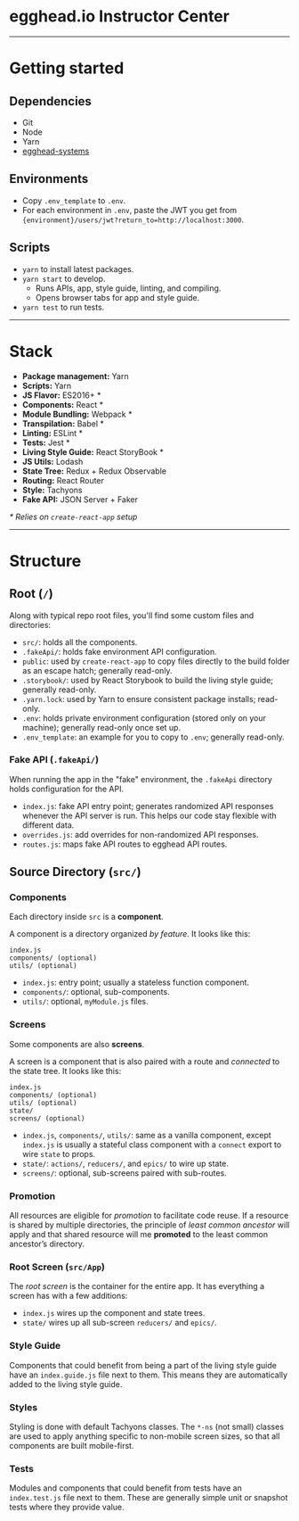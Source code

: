 # egghead.io Instructor Center

---

# Getting started

## Dependencies

- Git
- Node
- Yarn
- [egghead-systems](https://github.com/eggheadio/egghead-systems)

## Environments

- Copy `.env_template` to `.env`.
- For each environment in `.env`, paste the JWT you get from `{environment}/users/jwt?return_to=http://localhost:3000`.

## Scripts

- `yarn` to install latest packages.
- `yarn start` to develop.
  - Runs APIs, app, style guide, linting, and compiling.
  - Opens browser tabs for app and style guide.
- `yarn test` to run tests.

---

# Stack

- **Package management:** Yarn
- **Scripts:** Yarn
- **JS Flavor:** ES2016+ \*
- **Components:** React \*
- **Module Bundling:** Webpack \*
- **Transpilation:** Babel \*
- **Linting:** ESLint \*
- **Tests:** Jest \*
- **Living Style Guide:** React StoryBook \*
- **JS Utils:** Lodash
- **State Tree:** Redux + Redux Observable
- **Routing:** React Router
- **Style:** Tachyons
- **Fake API:** JSON Server + Faker

_\* Relies on `create-react-app` setup_

---

# Structure

## Root (`/`)

Along with typical repo root files, you'll find some custom files and directories:

- `src/`: holds all the components.
- `.fakeApi/`: holds fake environment API configuration.
- `public`: used by `create-react-app` to copy files directly to the build folder as an escape hatch; generally read-only.
- `.storybook/`: used by React Storybook to build the living style guide; generally read-only.
- `.yarn.lock`: used by Yarn to ensure consistent package installs; read-only.
- `.env`: holds private environment configuration (stored only on your machine); generally read-only once set up.
- `.env_template`: an example for you to copy to `.env`; generally read-only.

### Fake API (`.fakeApi/`)

When running the app in the "fake" environment, the `.fakeApi` directory holds configuration for the API.

- `index.js`: fake API entry point; generates randomized API responses whenever the API server is run. This helps our code stay flexible with different data.
- `overrides.js`: add overrides for non-randomized API responses.
- `routes.js`: maps fake API routes to egghead API routes.

## Source Directory (`src/`)

### Components

Each directory inside `src` is a **component**.

A component is a directory organized _by feature_. It looks like this:

```
index.js
components/ (optional)
utils/ (optional)
```

- `index.js`: entry point; usually a stateless function component.
- `components/`: optional, sub-components.
- `utils/`: optional, `myModule.js` files.

### Screens

Some components are also **screens**.

A screen is a component that is also paired with a route and _connected_ to the state tree. It looks like this:

```
index.js
components/ (optional)
utils/ (optional)
state/
screens/ (optional)
```

- `index.js`, `components/`, `utils/`: same as a vanilla component, except `index.js` is usually a stateful class component with a `connect` export to wire `state` to props.
- `state/`: `actions/`, `reducers/`, and `epics/` to wire up state.
- `screens/`: optional, sub-screens paired with sub-routes.

### Promotion

All resources are eligible for *promotion* to facilitate code reuse. If a resource is shared by multiple directories, the principle of _least common ancestor_ will apply and that shared resource will me **promoted** to the least common ancestor’s directory.

### Root Screen (`src/App`)

The *root screen* is the container for the entire app. It has everything a screen has with a few additions:

- `index.js` wires up the component and state trees.
- `state/` wires up all sub-screen `reducers/` and `epics/`.

### Style Guide

Components that could benefit from being a part of the living style guide have an `index.guide.js` file next to them. This means they are automatically added to the living style guide.

### Styles

Styling is done with default Tachyons classes. The `*-ns` (not small) classes are used to apply anything specific to non-mobile screen sizes, so that all components are built mobile-first.

### Tests

Modules and components that could benefit from tests have an `index.test.js` file next to them. These are generally simple unit or snapshot tests where they provide value.
